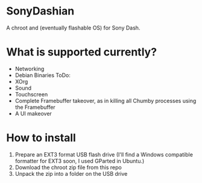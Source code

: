 # SonyDashian
A chroot and (eventually flashable OS) for Sony Dash.

# What is supported currently?
- Networking
- Debian Binaries
ToDo:
- XOrg
- Sound
- Touchscreen
- Complete Framebuffer takeover, as in killing all Chumby processes using the Framebuffer
- A UI makeover

# How to install
1. Prepare an EXT3 format USB flash drive (I'll find a Windows compatible formatter for EXT3 soon, I used GParted in Ubuntu.)
2. Download the chroot zip file from this repo
3. Unpack the zip into a folder on the USB drive
